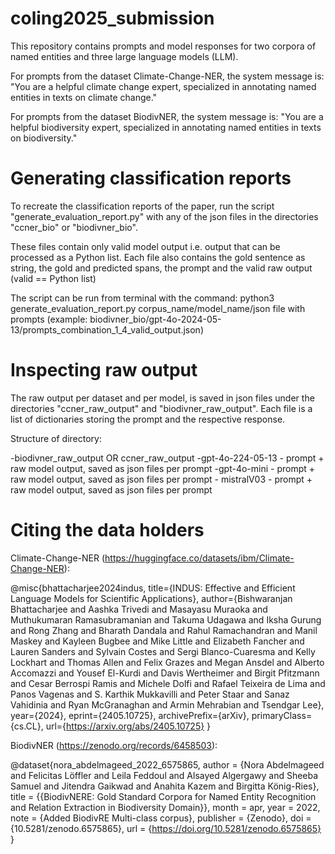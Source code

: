 # coling2025_submission

This repository contains prompts and model responses for two corpora of named entities and three large language models (LLM).

For prompts from the dataset Climate-Change-NER, the system message is: "You are a helpful climate change expert, specialized in annotating named entities in texts on climate change."

For prompts from the dataset BiodivNER, the system message is: "You are a helpful biodiversity expert, specialized in annotating named entities in texts on biodiversity."

# Generating classification reports

To recreate the classification reports of the paper, run the script "generate_evaluation_report.py" with any of the json files in the directories "ccner_bio" or "biodivner_bio".

These files contain only valid model output i.e. output that can be processed as a Python list.
Each file also contains the gold sentence as string, the gold and predicted spans, the prompt and the valid raw output (valid == Python list)

The script can be run from terminal with the command: python3 generate_evaluation_report.py corpus_name/model_name/json file with prompts (example: biodivner_bio/gpt-4o-2024-05-13/prompts_combination_1_4_valid_output.json)

# Inspecting raw output

The raw output per dataset and per model, is saved in json files under the directories "ccner_raw_output" and "biodivner_raw_output".
Each file is a list of dictionaries storing the prompt and the respective response. 

Structure of directory:

-biodivner_raw_output OR ccner_raw_output
    -gpt-4o-224-05-13
        - prompt + raw model output, saved as json files per prompt
    -gpt-4o-mini
        - prompt + raw model output, saved as json files per prompt
    - mistralV03
        - prompt + raw model output, saved as json files per prompt

# Citing the data holders

Climate-Change-NER (https://huggingface.co/datasets/ibm/Climate-Change-NER):

@misc{bhattacharjee2024indus,
  title={INDUS: Effective and Efficient Language Models for Scientific Applications}, 
  author={Bishwaranjan Bhattacharjee and Aashka Trivedi and Masayasu Muraoka and Muthukumaran Ramasubramanian and Takuma Udagawa and Iksha Gurung and Rong Zhang and Bharath Dandala and Rahul Ramachandran and Manil Maskey and Kayleen Bugbee and Mike Little and Elizabeth Fancher and Lauren Sanders and Sylvain Costes and Sergi Blanco-Cuaresma and Kelly Lockhart and Thomas Allen and Felix Grazes and Megan Ansdel and Alberto Accomazzi and Yousef El-Kurdi and Davis Wertheimer and Birgit Pfitzmann and Cesar Berrospi Ramis and Michele Dolfi and Rafael Teixeira de Lima and Panos Vagenas and S. Karthik Mukkavilli and Peter Staar and Sanaz Vahidinia and Ryan McGranaghan and Armin Mehrabian and Tsendgar Lee},
  year={2024},
  eprint={2405.10725},
  archivePrefix={arXiv},
  primaryClass={cs.CL},
  url={https://arxiv.org/abs/2405.10725}
}


BiodivNER (https://zenodo.org/records/6458503):

@dataset{nora_abdelmageed_2022_6575865,
  author       = {Nora Abdelmageed and
                  Felicitas Löffler and
                  Leila Feddoul and
                  Alsayed Algergawy and
                  Sheeba Samuel and
                  Jitendra Gaikwad and
                  Anahita Kazem and
                  Birgitta König-Ries},
  title        = {{BiodivNERE: Gold Standard Corpora for Named Entity 
                   Recognition and Relation Extraction in
                   Biodiversity Domain}},
  month        = apr,
  year         = 2022,
  note         = {Added BiodivRE Multi-class corpus},
  publisher    = {Zenodo},
  doi          = {10.5281/zenodo.6575865},
  url          = {https://doi.org/10.5281/zenodo.6575865}
}

